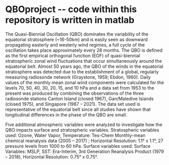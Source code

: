# QBOproject -- code within this repository is written in matlab
The Quasi-Biennial Oscillation (QBO) dominates the variability of the equatorial stratosphere (~16-50km) and is easily seen as downward propagating easterly and westerly wind regimes, a full cycle of the oscillation takes place approximately every 28 months. The QBO is defined as the first empirical orthogonal function (EOF) of quasi-biennial stratospheric zonal wind fluctuations that occur simultaneously around the equatorial belt. Almost 50 years ago, the QBO of the winds in the equatorial stratosphere was detected due to the establishment of a global, regularly measuring radiosonde network (Graystone, 1959; Ebdon, 1960). Daily values of the monthly mean zonal wind components were calculated for the levels 70, 50, 40, 30, 20, 15, and 10 hPa and a data set from 1953 to the present was produced by combining the observations of the three radiosonde stations Canton Island (closed 1967), Gan/Maledive Islands (closed 1975), and Singapore (1987 – 2021). The data set used is representative of the equatorial belt since all studies have shown that longitudinal differences in the phase of the QBO are small. 

Five additional atmospheric variables were analyzed to investigate how the QBO impacts surface and stratospheric variables. Stratospheric variables used: Ozone, Water Vapor, Temperature: Tes-Chem Monthly-mean chemical reanalysis data (2005 – 2017) ; Horizontal Resolution: 1.1° x 1.1°, 27 pressure levels from 1000 to 60 hPa. Surface variables used: Surface Variables: MSLP, SST: Era-Interim, 3rd Generation Reanalysis Product (1979 – 2018), Horizontal Resolution: 0.75° x 0.75°. 

